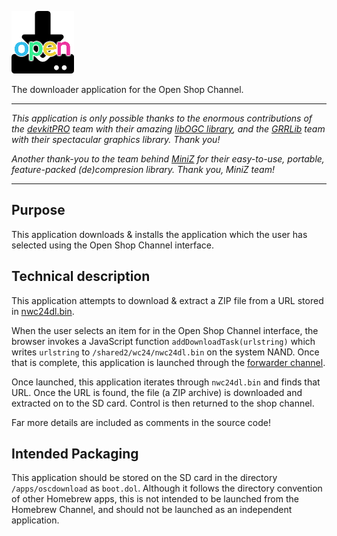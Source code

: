 ![Downloader Logo](/oscdownload.png)

The downloader application for the Open Shop Channel.

---

_This application is only possible thanks to the enormous contributions of the [devkitPRO](https://devkitpro.org/) team with their amazing [libOGC library](https://github.com/devkitPro/libogc), and the [GRRLib](https://github.com/GRRLIB/GRRLIB) team with their spectacular graphics library. Thank you!_

_Another thank-you to the team behind [MiniZ](https://github.com/richgel999/miniz) for their easy-to-use, portable, feature-packed (de)compresion library. Thank you, MiniZ team!_

---

## Purpose

This application downloads & installs the application which the user has selected using the Open Shop Channel interface.

## Technical description

This application attempts to download & extract a ZIP file from a URL stored in [nwc24dl.bin](https://wiibrew.org/wiki//shared2/wc24/nwc24dl.bin).

When the user selects an item for in the Open Shop Channel interface, the browser invokes a JavaScript function `addDownloadTask(urlstring)` which writes `urlstring` to `/shared2/wc24/nwc24dl.bin` on the system NAND. Once that is complete, this application is launched through the [forwarder channel](https://github.com/ramblecube/osc-downloader).

Once launched, this application iterates through `nwc24dl.bin` and finds that URL. Once the URL is found, the file (a ZIP archive) is downloaded and extracted on to the SD card. Control is then returned to the shop channel.

Far more details are included as comments in the source code!

## Intended Packaging

This application should be stored on the SD card in the directory `/apps/oscdownload` as `boot.dol`. Although it follows the directory convention of other Homebrew apps, this is not intended to be launched from the Homebrew Channel, and should not be launched as an independent application.
